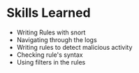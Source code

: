 # Skills Learned

* Writing Rules with snort
* Navigating through the logs
* Writing rules to detect malicious activity
* Checking rule's syntax
* Using filters in the rules
